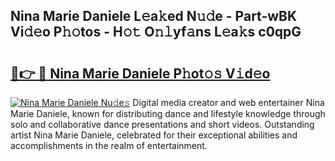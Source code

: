 ## Nina Marie Daniele L𝚎a𝚔ed N𝚞𝚍e - Part-wBK Vi𝚍𝚎o P𝚑𝚘tos - H𝚘𝚝 O𝚗𝚕yf𝚊ns L𝚎a𝚔s c0qpG

# <h2><a href="http://kf8waj.oniu.top/?m=Nina+Marie+Daniele">🔗👉 🔴 Nina Marie Daniele P𝚑ot𝚘𝚜 V𝚒d𝚎o</a></h2>

[![Nina Marie Daniele Nu𝚍e𝚜](https://i.imgur.com/0qMVB7G.gif)](http://kf8waj.oniu.top/?m=Nina+Marie+Daniele)
Digital media creator and web entertainer Nina Marie Daniele, known for distributing dance and lifestyle knowledge through solo and collaborative dance presentations and short videos. Outstanding artist Nina Marie Daniele, celebrated for their exceptional abilities and accomplishments in the realm of entertainment.  

